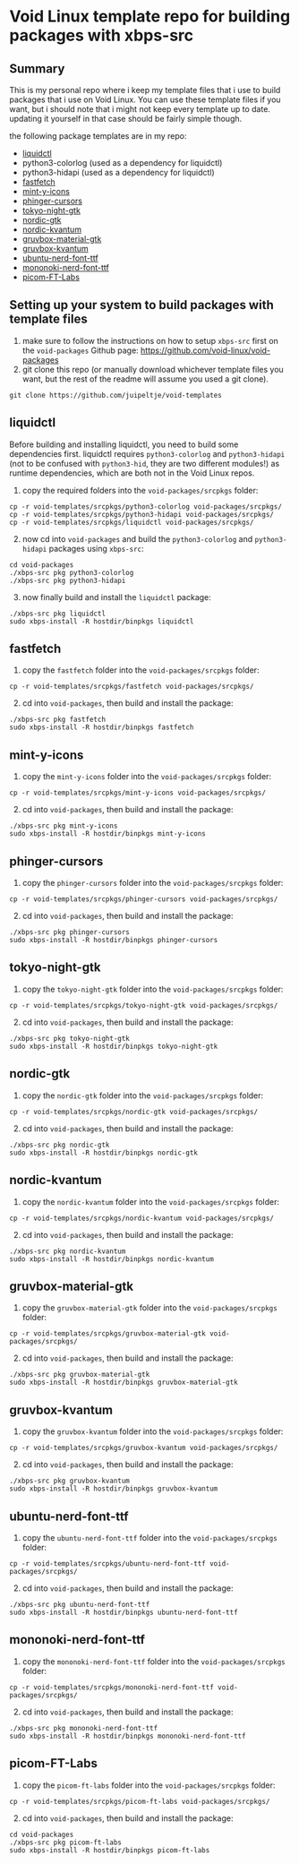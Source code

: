 # Void Linux template repo for building packages with xbps-src
## Summary
This is my personal repo where i keep my template files that i use to build packages that i use on Void Linux. You can use these template files if you want, but i should note that i might not keep every template up to date. updating it yourself in that case should be fairly simple though.

the following package templates are in my repo:

- [liquidctl](#liquidctl)
- python3-colorlog (used as a dependency for liquidctl)
- python3-hidapi (used as a dependency for liquidctl)
- [fastfetch](#fastfetch)
- [mint-y-icons](#mint-y-icons)
- [phinger-cursors](#phinger-cursors)
- [tokyo-night-gtk](#tokyo-night-gtk)
- [nordic-gtk](#nordic-gtk)
- [nordic-kvantum](#nordic-kvantum)
- [gruvbox-material-gtk](#gruvbox-material-gtk)
- [gruvbox-kvantum](#gruvbox-kvantum)
- [ubuntu-nerd-font-ttf](#ubuntu-nerd-font-ttf)
- [mononoki-nerd-font-ttf](#mononoki-nerd-font-ttf)
- [picom-FT-Labs](#picom-ft-labs)

## Setting up your system to build packages with template files
1. make sure to follow the instructions on how to setup `xbps-src` first on the `void-packages` Github page: https://github.com/void-linux/void-packages <br />
2. git clone this repo (or manually download whichever template files you want, but the rest of the readme will assume you used a git clone).
```
git clone https://github.com/juipeltje/void-templates
``` 
## liquidctl

Before building and installing liquidctl, you need to build some dependencies first. liquidctl requires `python3-colorlog` and `python3-hidapi` (not to be confused with `python3-hid`, they are two different modules!) as runtime dependencies, which are both not in the Void Linux repos.
1. copy the required folders into the `void-packages/srcpkgs` folder:
```
cp -r void-templates/srcpkgs/python3-colorlog void-packages/srcpkgs/
cp -r void-templates/srcpkgs/python3-hidapi void-packages/srcpkgs/
cp -r void-templates/srcpkgs/liquidctl void-packages/srcpkgs/
```
2. now cd into `void-packages` and build the `python3-colorlog` and `python3-hidapi` packages using `xbps-src`:
```
cd void-packages
./xbps-src pkg python3-colorlog
./xbps-src pkg python3-hidapi
```
3. now finally build and install the `liquidctl` package:
```
./xbps-src pkg liquidctl
sudo xbps-install -R hostdir/binpkgs liquidctl
```

## fastfetch

1. copy the `fastfetch` folder into the `void-packages/srcpkgs` folder:
```
cp -r void-templates/srcpkgs/fastfetch void-packages/srcpkgs/
```
2. cd into `void-packages`, then build and install the package:
```
./xbps-src pkg fastfetch
sudo xbps-install -R hostdir/binpkgs fastfetch
```

## mint-y-icons

1. copy the `mint-y-icons` folder into the `void-packages/srcpkgs` folder:
```
cp -r void-templates/srcpkgs/mint-y-icons void-packages/srcpkgs/
```
2. cd into `void-packages`, then build and install the package:
```
./xbps-src pkg mint-y-icons
sudo xbps-install -R hostdir/binpkgs mint-y-icons
```

## phinger-cursors

1. copy the `phinger-cursors` folder into the `void-packages/srcpkgs` folder:
```
cp -r void-templates/srcpkgs/phinger-cursors void-packages/srcpkgs/
```
2. cd into `void-packages`, then build and install the package:
```
./xbps-src pkg phinger-cursors
sudo xbps-install -R hostdir/binpkgs phinger-cursors
```

## tokyo-night-gtk

1. copy the `tokyo-night-gtk` folder into the `void-packages/srcpkgs` folder:
```
cp -r void-templates/srcpkgs/tokyo-night-gtk void-packages/srcpkgs/
```
2. cd into `void-packages`, then build and install the package:
```
./xbps-src pkg tokyo-night-gtk
sudo xbps-install -R hostdir/binpkgs tokyo-night-gtk
```

## nordic-gtk

1. copy the `nordic-gtk` folder into the `void-packages/srcpkgs` folder:
```
cp -r void-templates/srcpkgs/nordic-gtk void-packages/srcpkgs/
```
2. cd into `void-packages`, then build and install the package:
```
./xbps-src pkg nordic-gtk
sudo xbps-install -R hostdir/binpkgs nordic-gtk
```

## nordic-kvantum

1. copy the `nordic-kvantum` folder into the `void-packages/srcpkgs` folder:
```
cp -r void-templates/srcpkgs/nordic-kvantum void-packages/srcpkgs/
```
2. cd into `void-packages`, then build and install the package:
```
./xbps-src pkg nordic-kvantum
sudo xbps-install -R hostdir/binpkgs nordic-kvantum
```

## gruvbox-material-gtk

1. copy the `gruvbox-material-gtk` folder into the `void-packages/srcpkgs` folder:
```
cp -r void-templates/srcpkgs/gruvbox-material-gtk void-packages/srcpkgs/
```
2. cd into `void-packages`, then build and install the package:
```
./xbps-src pkg gruvbox-material-gtk
sudo xbps-install -R hostdir/binpkgs gruvbox-material-gtk
```

## gruvbox-kvantum

1. copy the `gruvbox-kvantum` folder into the `void-packages/srcpkgs` folder:
```
cp -r void-templates/srcpkgs/gruvbox-kvantum void-packages/srcpkgs/
```
2. cd into `void-packages`, then build and install the package:
```
./xbps-src pkg gruvbox-kvantum
sudo xbps-install -R hostdir/binpkgs gruvbox-kvantum
```

## ubuntu-nerd-font-ttf

1. copy the `ubuntu-nerd-font-ttf` folder into the `void-packages/srcpkgs` folder:
```
cp -r void-templates/srcpkgs/ubuntu-nerd-font-ttf void-packages/srcpkgs/
```
2. cd into `void-packages`, then build and install the package:
```
./xbps-src pkg ubuntu-nerd-font-ttf
sudo xbps-install -R hostdir/binpkgs ubuntu-nerd-font-ttf
```

## mononoki-nerd-font-ttf

1. copy the `mononoki-nerd-font-ttf` folder into the `void-packages/srcpkgs` folder:
```
cp -r void-templates/srcpkgs/mononoki-nerd-font-ttf void-packages/srcpkgs/
```
2. cd into `void-packages`, then build and install the package:
```
./xbps-src pkg mononoki-nerd-font-ttf
sudo xbps-install -R hostdir/binpkgs mononoki-nerd-font-ttf
```

## picom-FT-Labs
1. copy the `picom-ft-labs` folder into the `void-packages/srcpkgs` folder:
```
cp -r void-templates/srcpkgs/picom-ft-labs void-packages/srcpkgs/
```
2. cd into `void-packages`, then build and install the package:
```
cd void-packages
./xbps-src pkg picom-ft-labs
sudo xbps-install -R hostdir/binpkgs picom-ft-labs
```
